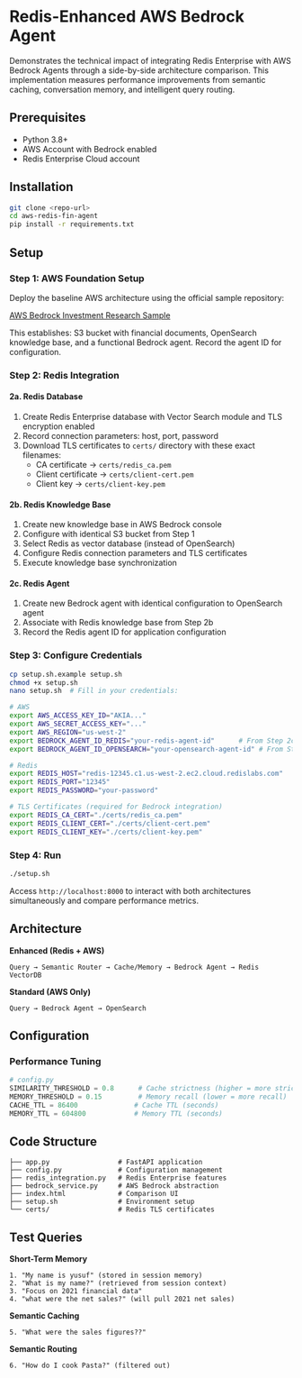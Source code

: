 # Redis-Enhanced AWS Bedrock Agent

Demonstrates the technical impact of integrating Redis Enterprise with AWS Bedrock Agents through a side-by-side architecture comparison. This implementation measures performance improvements from semantic caching, conversation memory, and intelligent query routing.

## Prerequisites

- Python 3.8+
- AWS Account with Bedrock enabled
- Redis Enterprise Cloud account

## Installation

```bash
git clone <repo-url>
cd aws-redis-fin-agent
pip install -r requirements.txt
```

## Setup

### Step 1: AWS Foundation Setup
Deploy the baseline AWS architecture using the official sample repository:

[AWS Bedrock Investment Research Sample](https://github.com/aws-samples/amazon-bedrock-samples/tree/main/agents-and-function-calling/bedrock-agents/use-case-examples/ai-powered-assistant-for-investment-research)

This establishes: S3 bucket with financial documents, OpenSearch knowledge base, and a functional Bedrock agent. Record the agent ID for configuration.

### Step 2: Redis Integration

#### 2a. Redis Database
1. Create Redis Enterprise database with Vector Search module and TLS encryption enabled
2. Record connection parameters: host, port, password
3. Download TLS certificates to `certs/` directory with these exact filenames:
   - CA certificate → `certs/redis_ca.pem`
   - Client certificate → `certs/client-cert.pem`
   - Client key → `certs/client-key.pem`

#### 2b. Redis Knowledge Base
1. Create new knowledge base in AWS Bedrock console
2. Configure with identical S3 bucket from Step 1
3. Select Redis as vector database (instead of OpenSearch)
4. Configure Redis connection parameters and TLS certificates
5. Execute knowledge base synchronization

#### 2c. Redis Agent
1. Create new Bedrock agent with identical configuration to OpenSearch agent
2. Associate with Redis knowledge base from Step 2b
3. Record the Redis agent ID for application configuration

### Step 3: Configure Credentials
```bash
cp setup.sh.example setup.sh
chmod +x setup.sh
nano setup.sh  # Fill in your credentials:
```

```bash
# AWS
export AWS_ACCESS_KEY_ID="AKIA..."
export AWS_SECRET_ACCESS_KEY="..."
export AWS_REGION="us-west-2"
export BEDROCK_AGENT_ID_REDIS="your-redis-agent-id"      # From Step 2c
export BEDROCK_AGENT_ID_OPENSEARCH="your-opensearch-agent-id" # From Step 1

# Redis
export REDIS_HOST="redis-12345.c1.us-west-2.ec2.cloud.redislabs.com"
export REDIS_PORT="12345"
export REDIS_PASSWORD="your-password"

# TLS Certificates (required for Bedrock integration)
export REDIS_CA_CERT="./certs/redis_ca.pem"
export REDIS_CLIENT_CERT="./certs/client-cert.pem"
export REDIS_CLIENT_KEY="./certs/client-key.pem"
```

### Step 4: Run
```bash
./setup.sh
```

Access `http://localhost:8000` to interact with both architectures simultaneously and compare performance metrics.

## Architecture

**Enhanced (Redis + AWS)**
```
Query → Semantic Router → Cache/Memory → Bedrock Agent → Redis VectorDB
```

**Standard (AWS Only)**  
```
Query → Bedrock Agent → OpenSearch
```

## Configuration

### Performance Tuning
```python
# config.py
SIMILARITY_THRESHOLD = 0.8      # Cache strictness (higher = more strict)
MEMORY_THRESHOLD = 0.15         # Memory recall (lower = more recall)  
CACHE_TTL = 86400              # Cache TTL (seconds)
MEMORY_TTL = 604800            # Memory TTL (seconds)
```

## Code Structure

```
├── app.py                 # FastAPI application
├── config.py              # Configuration management
├── redis_integration.py   # Redis Enterprise features
├── bedrock_service.py     # AWS Bedrock abstraction
├── index.html             # Comparison UI
├── setup.sh               # Environment setup
└── certs/                 # Redis TLS certificates
```

## Test Queries



**Short-Term Memory**
```  
1. "My name is yusuf" (stored in session memory)
2. "What is my name?" (retrieved from session context)
3. "Focus on 2021 financial data"
4. "what were the net sales?" (will pull 2021 net sales)
```

**Semantic Caching**
```
5. "What were the sales figures??" 
```

**Semantic Routing**
```
6. "How do I cook Pasta?" (filtered out)
```
